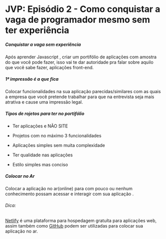 <!--
Antes de publicar a issue, lembre-se de clicar na aba "Preview", para visualizar se a formatação está correta =)
-->

<!-- Escreva/insira as imagens após essa linha -->

# JVP: Episódio 2 - Como conquistar a vaga de programador mesmo sem ter experiência

##### Conquistar a vaga sem experiência

Após aprender Javascript , criar um portifólio de aplicações com amostra do que você pode fazer, isso vai te dar autoridade pra falar sobre aquilo que você sabe fazer, aplicações front-end.

##### 1ª impressão é a que fica

Colocar funcionalidades na sua aplicação parecidas/similares com as quais a empresa que você pretende trabalhar para que na entrevista seja mais atrativa e cause uma impressão legal.

##### Tipos de rojetos para ter no portifólio

* Ter aplicações e NÃO SITE

* Projetos com no máximo 3 funcionalidades

* Aplicações simples sem muita  complexidade

* Ter qualidade nas aplicações

* Estilo simples mas conciso 

##### Colocar no Ar

Colocar a aplicação no ar(online) para com pouco ou nenhum conhecimento possam acessar e interagir com sua aplicação .

###### Dica:

[Netlify](https://www.netlify.com) é uma plataforma para hospedagem gratuíta para aplicações web, assim também como [GitHub](https://github.com) podem ser utilizadas para colocar sua aplicação no ar.
